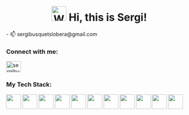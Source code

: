 <h1 align="center"><img src="https://raw.githubusercontent.com/Tarikul-Islam-Anik/Animated-Fluent-Emojis/master/Emojis/Hand%20gestures/Waving%20Hand.png" alt="Waving Hand" width="40" height="40" /> Hi, this is Sergi!</h1>
- 📫 sergibusquetslobera@gmail.com



<h3 align="left">Connect with me:</h3>
<p align="left">
<a href="https://linkedin.com/in/sergibusquets" target="blank"><img align="center" src="https://raw.githubusercontent.com/rahuldkjain/github-profile-readme-generator/master/src/images/icons/Social/linked-in-alt.svg" alt="sergibusquets" height="30" width="40" /></a>
</p>



<h3 align="left">My Tech Stack:</h3>

<p align="left">
  <img height="40" width="40" src="https://cdn.jsdelivr.net/gh/devicons/devicon/icons/python/python-original.svg" />
  <img height="40" width="40" src="https://cdn.jsdelivr.net/gh/devicons/devicon/icons/pandas/pandas-original.svg" />
  <img height="40" width="40" src="https://seaborn.pydata.org/_images/logo-mark-lightbg.svg" />
  <img height="40" width="40" src="https://cdn.jsdelivr.net/gh/devicons/devicon/icons/postgresql/postgresql-original.svg" />
  <img height="40" width="40" src="https://upload.wikimedia.org/wikipedia/commons/0/05/Scikit_learn_logo_small.svg" />
  <img height="40" width="40" src="https://cdn.jsdelivr.net/gh/devicons/devicon/icons/tensorflow/tensorflow-original.svg" />
  <img height="40" width="40" src="https://cdn.jsdelivr.net/gh/devicons/devicon/icons/googlecloud/googlecloud-original.svg" />
  <img height="40" width="40" src="https://cdn.jsdelivr.net/gh/devicons/devicon/icons/docker/docker-original.svg" />
  <img height="40" width="40" src="https://cdn.jsdelivr.net/gh/devicons/devicon/icons/fastapi/fastapi-original.svg" />
  <img height="40" width="40" src="https://cdn.jsdelivr.net/gh/devicons/devicon/icons/bash/bash-original.svg" />
  <img height="40" width="40" src="https://cdn.jsdelivr.net/gh/devicons/devicon/icons/git/git-original.svg" />      
</p>


<!--
**seeergiii/seeergiii** is a ✨ _special_ ✨ repository because its `README.md` (this file) appears on your GitHub profile.

Here are some ideas to get you started:

- 🔭 I’m currently working on ...
- 🌱 I’m currently learning ...
- 👯 I’m looking to collaborate on ...
- 🤔 I’m looking for help with ...
- 💬 Ask me about ...
- 📫 How to reach me: ...
- 😄 Pronouns: ...
- ⚡ Fun fact: ...
-->

